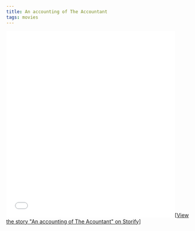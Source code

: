 ```yaml
---
title: An accounting of The Accountant
tags: movies
---
```


<div class="storify"><iframe src="//storify.com/steveivy/an-accounting-of-the-acountant/embed?header=false" width="90%" height="500" frameborder="no" allowtransparency="true"></iframe><script src="//storify.com/steveivy/an-accounting-of-the-acountant.js?header=false"></script><noscript>[<a href="//storify.com/steveivy/an-accounting-of-the-acountant" target="_blank">View the story "An accounting of The Acountant" on Storify</a>]</noscript></div>
